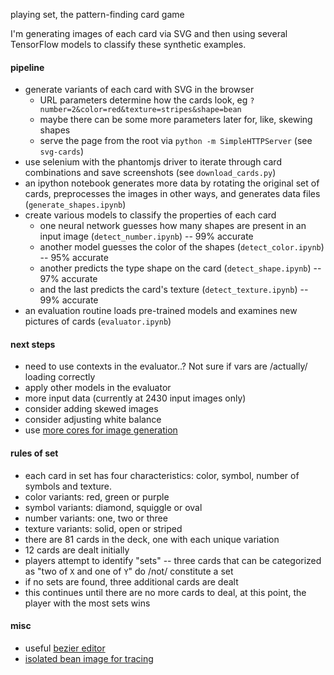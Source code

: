 playing set, the pattern-finding card game

I'm generating images of each card via SVG
and then using several TensorFlow models to classify these synthetic examples.


#### pipeline
* generate variants of each card with SVG in the browser
  * URL parameters determine how the cards look, eg `?number=2&color=red&texture=stripes&shape=bean`
  * maybe there can be some more parameters later for, like, skewing shapes
  * serve the page from the root via `python -m SimpleHTTPServer` (see `svg-cards`)
* use selenium with the phantomjs driver to iterate through card combinations
and save screenshots (see `download_cards.py`)
* an ipython notebook generates more data by rotating the original set of cards,
preprocesses the images in other ways, and generates data files (`generate_shapes.ipynb`)
* create various models to classify the properties of each card
  * one neural network guesses how many shapes are present in an input image
  (`detect_number.ipynb`) -- 99% accurate
  * another model guesses the color of the shapes (`detect_color.ipynb`) -- 95% accurate
  * another predicts the type shape on the card (`detect_shape.ipynb`) -- 97% accurate
  * and the last predicts the card's texture (`detect_texture.ipynb`) -- 99% accurate
* an evaluation routine loads pre-trained models and examines new pictures of cards
(`evaluator.ipynb`)


#### next steps
* need to use contexts in the evaluator..?  Not sure if vars are /actually/ loading correctly
* apply other models in the evaluator
* more input data (currently at 2430 input images only)
* consider adding skewed images
* consider adjusting white balance
* use [more cores for image generation](http://stackoverflow.com/a/23537302/232638)


#### rules of set
* each card in set has four characteristics:
color, symbol, number of symbols and texture.
* color variants: red, green or purple
* symbol variants: diamond, squiggle or oval
* number variants: one, two or three
* texture variants: solid, open or striped
* there are 81 cards in the deck, one with each unique variation
* 12 cards are dealt initially
* players attempt to identify "sets" --
three cards that can be categorized as "two of `X` and one of `Y`" do /not/ constitute a set
* if no sets are found, three additional cards are dealt
* this continues until there are no more cards to deal,
at this point, the player with the most sets wins


#### misc
* useful [bezier editor](http://www.victoriakirst.com/beziertool)
* [isolated bean image for tracing](http://i.imgur.com/U9k6OMR.png)
